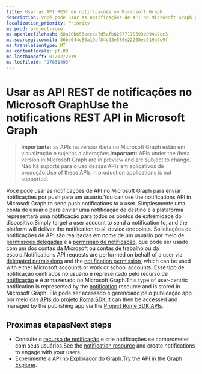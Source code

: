 ```yaml
---
title: Usar as API REST de notificações no Microsoft Graph
description: Você pode usar as notificações de API no Microsoft Graph para enviar notificações por push para um usuário. Simplesmente uma conta de usuário para enviar uma notificação de destino e a plataforma representará uma notificação para todos os pontos de extremidade do dispositivo. Solicitações de notificações de API são realizadas em nome de um usuário por meio de permissões delegadas e a [permissão de notificação]( /graph/permissions_reference), que pode ser usado com um dos contas da Microsoft ou contas de trabalho ou da escola.
localization_priority: Priority
ms.prod: project-rome
ms.openlocfilehash: 68a20b655eecea7d5afb82677178593b094a9cc3
ms.sourcegitcommit: 36be044c89a19af84c93e586e22200ec919e4c9f
ms.translationtype: MT
ms.contentlocale: pt-BR
ms.lasthandoff: 01/12/2019
ms.locfileid: "27931493"
---
```

# <a name="use-the-notifications-rest-api-in-microsoft-graph"></a><span data-ttu-id="863e8-105">Usar as API REST de notificações no Microsoft Graph</span><span class="sxs-lookup"><span data-stu-id="863e8-105">Use the notifications REST API in Microsoft Graph</span></span>

> <span data-ttu-id="863e8-106">**Importante:** as APIs na versão /beta no Microsoft Graph estão em visualização e sujeitas a alterações.</span><span class="sxs-lookup"><span data-stu-id="863e8-106">**Important:** APIs under the /beta version in Microsoft Graph are in preview and are subject to change.</span></span> <span data-ttu-id="863e8-107">Não há suporte para o uso dessas APIs em aplicativos de produção.</span><span class="sxs-lookup"><span data-stu-id="863e8-107">Use of these APIs in production applications is not supported.</span></span>

<span data-ttu-id="863e8-108">Você pode usar as notificações de API no Microsoft Graph para enviar notificações por push para um usuário.</span><span class="sxs-lookup"><span data-stu-id="863e8-108">You can use the notifications API in Microsoft Graph to send push notifications to a user.</span></span> <span data-ttu-id="863e8-109">Simplesmente uma conta de usuário para enviar uma notificação de destino e a plataforma representará uma notificação para todos os pontos de extremidade do dispositivo.</span><span class="sxs-lookup"><span data-stu-id="863e8-109">Simply target a user account to send a notification to, and the platform will deliver the notification to all device endpoints.</span></span> <span data-ttu-id="863e8-110">Solicitações de notificações de API são realizadas em nome de um usuário por meio de [permissões delegadas](/graph/permissions-reference#delegated-permissions-application-permissions-and-effective-permissions) e a [permissão de notificação]( /graph/permissions_reference), que pode ser usado com um dos contas da Microsoft ou contas de trabalho ou da escola.</span><span class="sxs-lookup"><span data-stu-id="863e8-110">Notifications API requests are performed on behalf of a user via [delegated permissions](/graph/permissions-reference#delegated-permissions-application-permissions-and-effective-permissions) and the [notification permission]( /graph/permissions_reference), which can be used with either Microsoft accounts or work or school accounts.</span></span>
<span data-ttu-id="863e8-111">Esse tipo de notificação centrados no usuário é representado pelo recurso de [notificação](../resources/projectrome-notification.md) e é armazenado no Microsoft Graph.</span><span class="sxs-lookup"><span data-stu-id="863e8-111">This type of user-centric notification is represented by the [notification](../resources/projectrome-notification.md) resource and is stored in Microsoft Graph.</span></span> <span data-ttu-id="863e8-112">Ele pode ser acessado e gerenciado pelo publicação app por meio das [APIs do projeto Roma SDK](https://github.com/Microsoft/project-rome).</span><span class="sxs-lookup"><span data-stu-id="863e8-112">It can then be accessed and managed by the publishing app via the [Project Rome SDK APIs](https://github.com/Microsoft/project-rome).</span></span> 

## <a name="next-steps"></a><span data-ttu-id="863e8-113">Próximas etapas</span><span class="sxs-lookup"><span data-stu-id="863e8-113">Next steps</span></span>
- <span data-ttu-id="863e8-114">Consulte o [recurso de notificação](../resources/projectrome-notification.md) e crie notificações se comprometer com seus usuários.</span><span class="sxs-lookup"><span data-stu-id="863e8-114">See the [notification resource](../resources/projectrome-notification.md) and create notifications to engage with your users.</span></span> 
- <span data-ttu-id="863e8-115">Experimente a API no [Explorador do Graph](https://developer.microsoft.com/graph/graph-explorer).</span><span class="sxs-lookup"><span data-stu-id="863e8-115">Try the API in the [Graph Explorer](https://developer.microsoft.com/graph/graph-explorer).</span></span>
